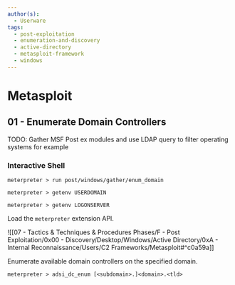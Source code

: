 ```yaml
---
author(s):
  - Userware
tags:
  - post-exploitation
  - enumeration-and-discovery
  - active-directory
  - metasploit-framework
  - windows
---
```

# Metasploit

## 01 - Enumerate Domain Controllers

TODO: Gather MSF Post ex modules and use LDAP query to filter operating systems for example

### Interactive Shell

```
meterpreter > run post/windows/gather/enum_domain

meterpreter > getenv USERDOMAIN

meterpreter > getenv LOGONSERVER
```

Load the `meterpreter` extension API.

![[07 - Tactics & Techniques & Procedures Phases/F - Post Exploitation/0x00 - Discovery/Desktop/Windows/Active Directory/0xA - Internal Reconnaissance/Users/C2 Frameworks/Metasploit#^c0a59a]]

Enumerate available domain controllers on the specified domain.

```
meterpreter > adsi_dc_enum [<subdomain>.]<domain>.<tld>
```